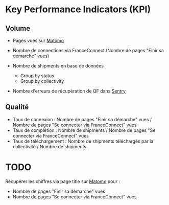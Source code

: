 # Key Performance Indicators (KPI)

## Volume

- Pages vues sur [Matomo](https://stats.data.gouv.fr/index.php?module=CoreHome&action=index&idSite=305&period=day&date=yesterday#?period=day&date=2024-07-03&idSite=305&category=General_Visitors&subcategory=General_Overview)

- Nombre de connections via FranceConnect (Nombre de pages "Finir sa démarche" vues)

- Nombre de shipments en base de données
  - Group by status
  - Group by collectivity
- Nombre d'erreurs de récupération de QF dans [Sentry](https://errors.data.gouv.fr/organizations/sentry/issues/142509/events/?environment=production&project=29&referrer=issue-stream)

## Qualité

- Taux de connexion : Nombre de pages "Finir sa démarche" vues / Nombre de pages "Se connecter via FranceConnect" vues
- Taux de complétion : Nombre de shipments / Nombre de pages "Se connecter via FranceConnect" vues
- Taux de téléchargement : Nombre de shipments téléchargés par la collectivité / Nombre de shipments

# TODO 

Récupérer les chiffres via page title sur [Matomo](https://stats.data.gouv.fr/index.php?module=CoreHome&action=index&idSite=305&period=day&date=yesterday#?idSite=305&period=day&date=yesterday&category=General_Actions&subcategory=Actions_SubmenuPageTitles) pour :
- Nombre de pages "Finir sa démarche" vues
- Nombre de pages "Se connecter via FranceConnect" vues

